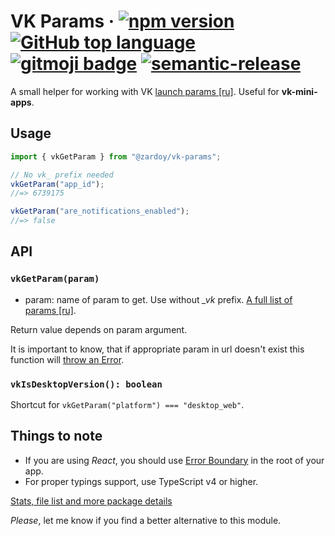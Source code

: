 # VK Params &middot; [![npm version](https://img.shields.io/npm/v/@zardoy/vk-params?color=limegreen)](https://npmjs.com/package/@zardoy/vk-params) [![GitHub top language](https://img.shields.io/github/languages/top/zardoy/vk-params)](https://github.com/zardoy/vk-params/tree/master/src) [![gitmoji badge](https://img.shields.io/badge/gitmoji-%20😜%20😍-FFDD67.svg)](https://github.com/carloscuesta/gitmoji) [![semantic-release](https://img.shields.io/badge/%20%20%F0%9F%93%A6%F0%9F%9A%80-semantic--release-e10079.svg)](https://github.com/semantic-release/semantic-release)

A small helper for working with VK [launch params [ru]](https://vk.com/dev/vk_apps_docs3?f=6.%2B%D0%9F%D0%B0%D1%80%D0%B0%D0%BC%D0%B5%D1%82%D1%80%D1%8B%2B%D0%B7%D0%B0%D0%BF%D1%83%D1%81%D0%BA%D0%B0). Useful for **vk-mini-apps**.

## Usage

```ts
import { vkGetParam } from "@zardoy/vk-params";

// No vk_ prefix needed
vkGetParam("app_id");
//=> 6739175

vkGetParam("are_notifications_enabled");
//=> false
```

## API

### `vkGetParam(param)`

- param: name of param to get. Use without *_vk* prefix. [A full list of params [ru]](https://vk.com/dev/vk_apps_docs3?f=6.%2B%D0%9F%D0%B0%D1%80%D0%B0%D0%BC%D0%B5%D1%82%D1%80%D1%8B%2B%D0%B7%D0%B0%D0%BF%D1%83%D1%81%D0%BA%D0%B0).

Return value depends on param argument.

It is important to know, that if appropriate param in url doesn't exist this function will [throw an Error](https://github.com/zardoy/vk-params/blob/b73581e07f2fe11771fdc6ceb4d6b087a3451aff/src/index.ts#L29).

### `vkIsDesktopVersion(): boolean`

Shortcut for `vkGetParam("platform") === "desktop_web"`.

## Things to note

- If you are using *React*, you should use [Error Boundary](https://ru.reactjs.org/docs/error-boundaries.html) in the root of your app.
- For proper typings support, use TypeScript v4 or higher.

[Stats, file list and more package details](https://yarnpkg.com/package/@zardoy/vk-params)

*Please*, let me know if you find a better alternative to this module.
